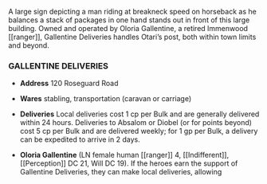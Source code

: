 A large sign depicting a man riding at breakneck speed on horseback as he balances a stack of packages in one hand stands out in front of this large building. Owned and operated by Oloria Gallentine, a retired Immenwood [[ranger]], Gallentine Deliveries handles Otari’s post, both within town limits and beyond.

### GALLENTINE DELIVERIES
- **Address** 120 Roseguard Road 
- **Wares** stabling, transportation (caravan or carriage) 
- **Deliveries** Local deliveries cost 1 cp per Bulk and are generally delivered within 24 hours. Deliveries to Absalom or Diobel (or for points beyond) cost 5 cp per Bulk and are delivered weekly; for 1 gp per Bulk, a delivery can be expedited to arrive in 2 days. 

- **Oloria Gallentine** (LN female human [[ranger]] 4, [[Indifferent]], [[Perception]] DC 21, Will DC 19). If the heroes earn the support of Gallentine Deliveries, they can make local deliveries, allowing